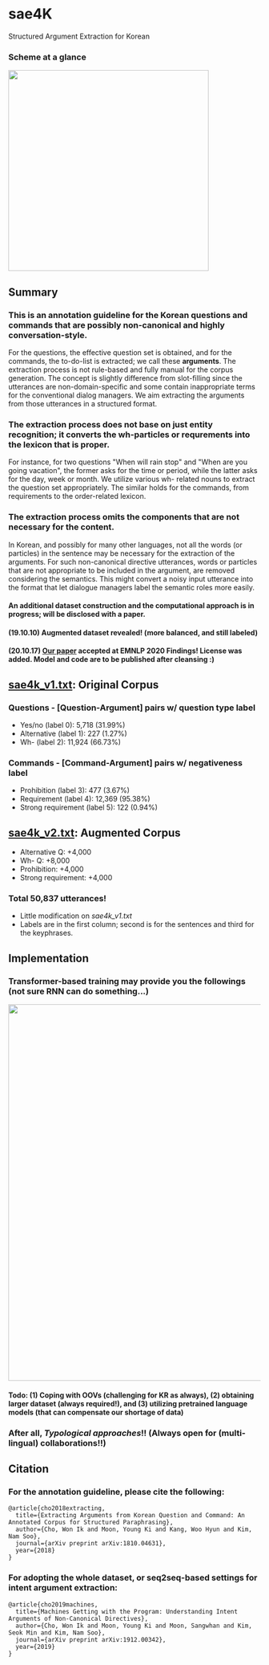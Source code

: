 # sae4K
Structured Argument Extraction for Korean

### Scheme at a glance<br/>
<image src="https://github.com/warnikchow/sae4k/blob/master/image/fig1.PNG" width="400"><br/>

## Summary
### This is an annotation guideline for the Korean questions and commands that are possibly non-canonical and highly conversation-style.
For the questions, the effective question set is obtained, and for the commands, the to-do-list is extracted; we call these **arguments**. The extraction process is not rule-based and fully manual for the corpus generation. The concept is slightly difference from slot-filling since the utterances are non-domain-specific and some contain inappropriate terms for the conventional dialog managers. We aim extracting the arguments from those utterances in a structured format.
### The extraction process does not base on just entity recognition; it converts the wh-particles or requrements into the lexicon that is proper.
For instance, for two questions "When will rain stop" and "When are you going vacation", the former asks for the time or period, while the latter asks for the day, week or month. We utilize various wh- related nouns to extract the question set appropriately. The similar holds for the commands, from requirements to the order-related lexicon.
### The extraction process omits the components that are not necessary for the content.
In Korean, and possibly for many other languages, not all the words (or particles) in the sentence may be necessary for the extraction of the arguments. For such non-canonical directive utterances, words or particles that are not appropriate to be included in the argument, are removed considering the semantics. This might convert a noisy input utterance into the format that let dialogue managers label the semantic roles more easily.
#### An additional dataset construction and the computational approach is in progress; will be disclosed with a paper.
#### (19.10.10) Augmented dataset revealed! (more balanced, and still labeled)
#### (20.10.17) [Our paper](https://arxiv.org/abs/1912.00342) accepted at EMNLP 2020 Findings! License was added. Model and code are to be published after cleansing :) 

## [sae4k_v1.txt](https://github.com/warnikchow/sae4k/blob/master/data/sae4k_v1.txt): Original Corpus
### Questions - [Question-Argument] pairs w/ question type label
- Yes/no (label 0): 5,718 (31.99%)
- Alternative (label 1): 227 (1.27%)
- Wh- (label 2): 11,924 (66.73%)
### Commands - [Command-Argument] pairs w/ negativeness label
- Prohibition (label 3): 477 (3.67%)
- Requirement (label 4): 12,369 (95.38%)
- Strong requirement (label 5): 122 (0.94%)

## [sae4k_v2.txt](https://github.com/warnikchow/sae4k/blob/master/data/sae4k_v2.txt): Augmented Corpus
- Alternative Q: +4,000
- Wh- Q: +8,000
- Prohibition: +4,000
- Strong requirement: +4,000
### Total 50,837 utterances!
- Little modification on *sae4k_v1.txt*
- Labels are in the first column; second is for the sentences and third for the keyphrases.

## Implementation
### Transformer-based training may provide you the followings (not sure RNN can do something...)

<image src="https://github.com/warnikchow/sae4k/blob/master/image/fig2.png" width="750"><br/>
  
#### Todo: (1) Coping with OOVs (challenging for KR as always), (2) obtaining larger dataset (always required!), and (3) utilizing pretrained language models (that can compensate our shortage of data) 
### After all, *Typological approaches*!! (Always open for (multi-lingual) collaborations!!)

## Citation
### For the annotation guideline, please cite the following:

```
@article{cho2018extracting,
  title={Extracting Arguments from Korean Question and Command: An Annotated Corpus for Structured Paraphrasing},
  author={Cho, Won Ik and Moon, Young Ki and Kang, Woo Hyun and Kim, Nam Soo},
  journal={arXiv preprint arXiv:1810.04631},
  year={2018}
}
```

### For adopting the whole dataset, or seq2seq-based settings for intent argument extraction:

```
@article{cho2019machines,
  title={Machines Getting with the Program: Understanding Intent Arguments of Non-Canonical Directives},
  author={Cho, Won Ik and Moon, Young Ki and Moon, Sangwhan and Kim, Seok Min and Kim, Nam Soo},
  journal={arXiv preprint arXiv:1912.00342},
  year={2019}
}
```
